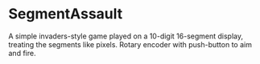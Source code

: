 # SegmentAssault
A simple invaders-style game played on a 10-digit 16-segment display, treating the segments like pixels.  Rotary encoder with push-button to aim and fire.
